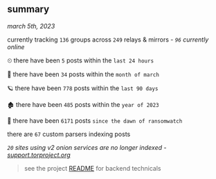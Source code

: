 
## summary
_march 5th, 2023_

currently tracking `136` groups across `249` relays & mirrors - _`96` currently online_

⏲ there have been `5` posts within the `last 24 hours`

🦈 there have been `34` posts within the `month of march`

🪐 there have been `778` posts within the `last 90 days`

🏚 there have been `485` posts within the `year of 2023`

🦕 there have been `6171` posts `since the dawn of ransomwatch`

there are `67` custom parsers indexing posts

_`20` sites using v2 onion services are no longer indexed - [support.torproject.org](https://support.torproject.org/onionservices/v2-deprecation/)_

> see the project [README](https://github.com/joshhighet/ransomwatch#ransomwatch--) for backend technicals
